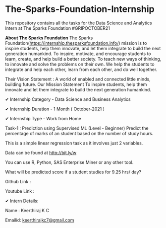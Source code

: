 # The-Sparks-Foundation-Internship

This repository contains all the tasks for the Data Science and Analytics Intern at The Sparks Foundation #GRIPOCTOBER21

**About The Sparks Foundation**
The Sparks Foundation(https://internship.thesparksfoundation.info/) mission is to inspire students, help them innovate, and let them integrate to build the next generation humankind. To inspire, motivate, and encourage students to learn, create, and help build a better society. To teach new ways of thinking, to innovate and solve the problems on their own. We help the students to integrate and help each other, learn from each other, and do well together.

Their Vision Statement :
A world of enabled and connected little minds, building future. Our Mission Statement To inspire students, help them innovate and let them integrate to build the next generation humankind.

✔ Internship Category - Data Science and Business Analytics

✔ Internship Duration - 1 Month ( October-2021 )

✔ Internship Type - Work from Home

Task-1 : Prediction using Supervised ML (Level - Beginner)
Predict the percentage of marks of an student based on the number of study hours.

This is a simple linear regression task as it involves just 2 variables.

Data can be found at http://bit.ly/w

You can use R, Python, SAS Enterprise Miner or any other tool.

What will be predicted score if a student studies for 9.25 hrs/ day?

Github Link :

Youtube Link :


✔ Intern Details:

Name : Keerthiraj K C

Emailid: keerthirajkc7@gmail.com
